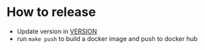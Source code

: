 # How to release

* Update version in [VERSION](https://github.com/sunglim/systemtrading/blob/main/VERSION)
* run `make push` to build a docker image and push to docker hub